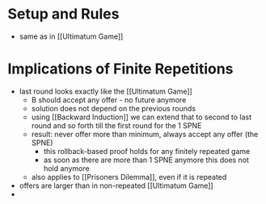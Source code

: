 # Setup and Rules
- same as in [[Ultimatum Game]]

# Implications of Finite Repetitions
- last round looks exactly like the [[Ultimatum Game]]
	- B should accept any offer - no future anymore
	- solution does not depend on the previous rounds
	- using [[Backward Induction]] we can extend that to second to last round and so forth till the first round for the 1 SPNE
	- result: never offer more than minimum, always accept any offer (the SPNE)
		- this rollback-based proof holds for any finitely repeated game
		- as soon as there are more than 1 SPNE anymore this does not hold anymore
	- also applies to [[Prisoners Dilemma]], even if it is repeated
- offers are larger than in non-repeated [[Ultimatum Game]]
- 